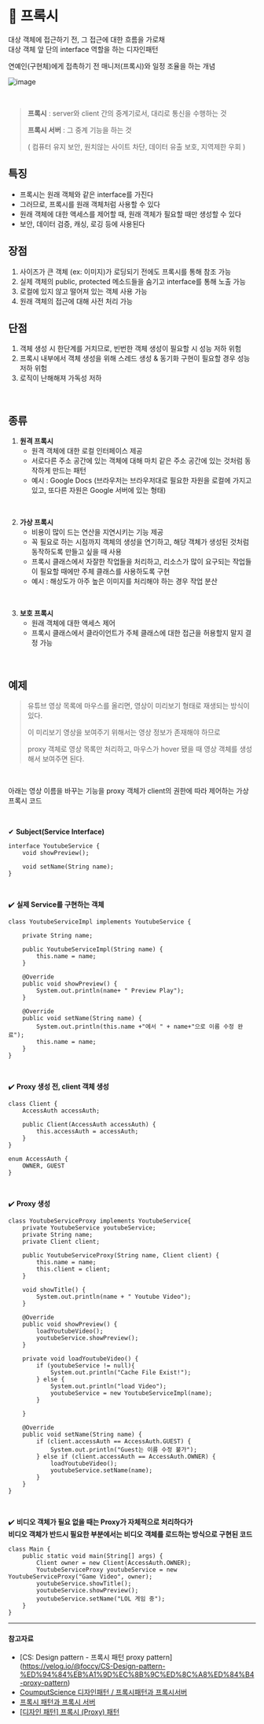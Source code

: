 # 📌 프록시

대상 객체에 접근하기 전, 그 접근에 대한 흐름을 가로채  
대상 객체 앞 단의 interface 역할을 하는 디자인패턴  

  연예인(구현체)에게 접촉하기 전 매니저(프록시)와 일정 조율을 하는 개념

![image](https://github.com/SeoYeonBae/CS_study/assets/63834758/57bdb44d-9391-496f-9671-0c5da1531d61)


<br>


> **프록시** : server와 client 간의 중계기로서, 대리로 통신을 수행하는 것
>
> **프록시 서버** : 그 중계 기능을 하는 것
>
> ( 컴퓨터 유지 보안, 원치않는 사이트 차단, 데이터 유출 보호, 지역제한 우회 )


## 특징

- 프록시는 원래 객체와 같은 interface를 가진다
- 그러므로, 프록시를 원래 객체처럼 사용할 수 있다
- 원래 객체에 대한 액세스를 제어할 때, 원래 객체가 필요할 때만 생성할 수 있다
- 보안, 데이터 검증, 캐싱, 로깅 등에 사용된다

## 장점
1. 사이즈가 큰 객체 (ex: 이미지)가 로딩되기 전에도 프록시를 통해 참조 가능
2. 실제 객체의 public, protected 메소드들을 숨기고 interface를 통해 노출 가능
3. 로컬에 있지 않고 떨어져 있는 객체 사용 가능
4. 원래 객체의 접근에 대해 사전 처리 가능

## 단점
1. 객체 생성 시 한단계를 거치므로, 빈번한 객체 생성이 필요할 시 성능 저하 위험
2. 프록시 내부에서 객체 생성을 위해 스레드 생성 & 동기화 구현이 필요할 경우 성능 저하 위험
3. 로직이 난해해져 가독성 저하

<br>

## 종류
 1. **원격 프록시**
    - 원격 객체에 대한 로컬 인터페이스 제공
    - 서로다른 주소 공간에 있는 객체에 대해 마치 같은 주소 공간에 있는 것처럼 동작하게 만드는 패턴
    - 예시 : Google Docs (브라우저는 브라우저대로 필요한 자원을 로컬에 가지고 있고, 또다른 자원은 Google 서버에 있는 형태)

<br>

 2. **가상 프록시**
    - 비용이 많이 드는 연산을 지연시키는 기능 제공
    - 꼭 필요로 하는 시점까지 객체의 생성을 연기하고, 해당 객체가 생성된 것처럼 동작하도록 만들고 싶을 때 사용
    - 프록시 클래스에서 자잘한 작업들을 처리하고, 리소스가 많이 요구되는 작업들이 필요할 때에만 주체 클래스를 사용하도록 구현
    - 예시 : 해상도가 아주 높은 이미지를 처리해야 하는 경우 작업 분산

<br>
  
 3. **보호 프록시**
    - 원래 객체에 대한 액세스 제어
    - 프록시 클래스에서 클라이언트가 주체 클래스에 대한 접근을 허용할지 말지 결정 가능

<br>

## 예제

> 유튜브 영상 목록에 마우스를 올리면, 영상이 미리보기 형태로 재생되는 방식이 있다.
>
> 이 미리보기 영상을 보여주기 위해서는 영상 정보가 존재해야 하므로
>
> proxy 객체로 영상 목록만 처리하고, 마우스가 hover 됐을 때 영상 객체를 생성해서 보여주면 된다.

<br>

아래는 영상 이름을 바꾸는 기능을
proxy 객체가 client의 권한에 따라 제어하는 가상 프록시 코드

<br>


✔ **Subject(Service Interface)**
```
interface YoutubeService {
    void showPreview();

    void setName(String name);
}
```

<br>

✔️ **실제 Service를 구현하는 객체**
```
class YoutubeServiceImpl implements YoutubeService {

    private String name;

    public YoutubeServiceImpl(String name) {
        this.name = name;
    }

    @Override
    public void showPreview() {
        System.out.println(name+ " Preview Play");
    }

    @Override
    public void setName(String name) {
        System.out.println(this.name +"에서 " + name+"으로 이름 수정 완료");
        this.name = name;
    }
}
```

<br>

✔️ **Proxy 생성 전, client 객체 생성**
```
class Client {
    AccessAuth accessAuth;

    public Client(AccessAuth accessAuth) {
        this.accessAuth = accessAuth;
    }
}

enum AccessAuth {
    OWNER, GUEST
}

```

<br>

✔️ **Proxy 생성**

```
class YoutubeServiceProxy implements YoutubeService{
    private YoutubeService youtubeService;
    private String name;
    private Client client;

    public YoutubeServiceProxy(String name, Client client) {
        this.name = name;
        this.client = client;
    }

    void showTitle() {
        System.out.println(name + " Youtube Video");
    }

    @Override
    public void showPreview() {
        loadYoutubeVideo();
        youtubeService.showPreview();
    }

    private void loadYoutubeVideo() {
        if (youtubeService != null){
            System.out.println("Cache File Exist!");
        } else {
            System.out.println("load Video");
            youtubeService = new YoutubeServiceImpl(name);
        }

    }

    @Override
    public void setName(String name) {
        if (client.accessAuth == AccessAuth.GUEST) {
            System.out.println("Guest는 이름 수정 불가");
        } else if (client.accessAuth == AccessAuth.OWNER) {
            loadYoutubeVideo();
            youtubeService.setName(name);
        }
    }
}
```

<br>

✔️ **비디오 객체가 필요 없을 때는 Proxy가 자체적으로 처리하다가  
비디오 객체가 반드시 필요한 부분에서는 비디오 객체를 로드하는 방식으로 구현된 코드**

    
```
class Main {
    public static void main(String[] args) {
        Client owner = new Client(AccessAuth.OWNER);
        YoutubeServiceProxy youtubeService = new YoutubeServiceProxy("Game Video", owner);
        youtubeService.showTitle();
        youtubeService.showPreview();
        youtubeService.setName("LOL 게임 중");
    }
}
```


<hr>

#### 참고자료

- [CS: Design pattern - 프록시 패턴 proxy pattern] (https://velog.io/@foccy/CS-Design-pattern-%ED%94%84%EB%A1%9D%EC%8B%9C%ED%8C%A8%ED%84%B4-proxy-pattern)
- [CoumputScience 디자인패턴 / 프록시패턴과 프록시서버](https://hyejin283.tistory.com/129)
- [프록시 패턴과 프록시 서버](https://thebook.io/080326/0027/)
- [[디자인 패턴] 프록시 (Proxy) 패턴](https://jgeun97.tistory.com/287)
